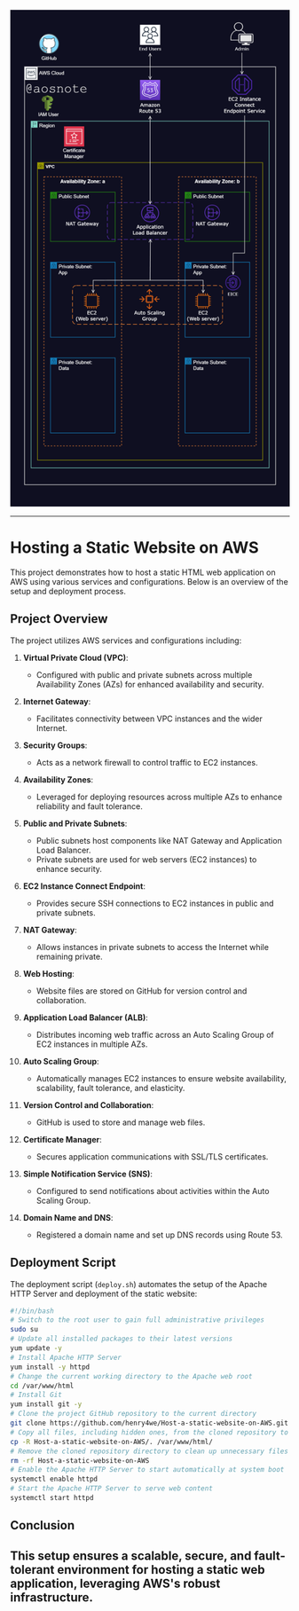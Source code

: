 ![Alt text](/Host-a-Static-Website-on-Aws.png)


---

# Hosting a Static Website on AWS

This project demonstrates how to host a static HTML web application on AWS using various services and configurations. Below is an overview of the setup and deployment process.

## Project Overview

The project utilizes AWS services and configurations including:

1. **Virtual Private Cloud (VPC)**:
   - Configured with public and private subnets across multiple Availability Zones (AZs) for enhanced availability and security.

2. **Internet Gateway**:
   - Facilitates connectivity between VPC instances and the wider Internet.

3. **Security Groups**:
   - Acts as a network firewall to control traffic to EC2 instances.

4. **Availability Zones**:
   - Leveraged for deploying resources across multiple AZs to enhance reliability and fault tolerance.

5. **Public and Private Subnets**:
   - Public subnets host components like NAT Gateway and Application Load Balancer.
   - Private subnets are used for web servers (EC2 instances) to enhance security.

6. **EC2 Instance Connect Endpoint**:
   - Provides secure SSH connections to EC2 instances in public and private subnets.

7. **NAT Gateway**:
   - Allows instances in private subnets to access the Internet while remaining private.

8. **Web Hosting**:
   - Website files are stored on GitHub for version control and collaboration.

9. **Application Load Balancer (ALB)**:
   - Distributes incoming web traffic across an Auto Scaling Group of EC2 instances in multiple AZs.

10. **Auto Scaling Group**:
    - Automatically manages EC2 instances to ensure website availability, scalability, fault tolerance, and elasticity.

11. **Version Control and Collaboration**:
    - GitHub is used to store and manage web files.

12. **Certificate Manager**:
    - Secures application communications with SSL/TLS certificates.

13. **Simple Notification Service (SNS)**:
    - Configured to send notifications about activities within the Auto Scaling Group.

14. **Domain Name and DNS**:
    - Registered a domain name and set up DNS records using Route 53.

## Deployment Script

The deployment script (`deploy.sh`) automates the setup of the Apache HTTP Server and deployment of the static website:

```bash
#!/bin/bash
# Switch to the root user to gain full administrative privileges
sudo su
# Update all installed packages to their latest versions
yum update -y
# Install Apache HTTP Server
yum install -y httpd
# Change the current working directory to the Apache web root
cd /var/www/html
# Install Git
yum install git -y
# Clone the project GitHub repository to the current directory
git clone https://github.com/henry4we/Host-a-static-website-on-AWS.git
# Copy all files, including hidden ones, from the cloned repository to the Apache web root
cp -R Host-a-static-website-on-AWS/. /var/www/html/
# Remove the cloned repository directory to clean up unnecessary files
rm -rf Host-a-static-website-on-AWS
# Enable the Apache HTTP Server to start automatically at system boot
systemctl enable httpd 
# Start the Apache HTTP Server to serve web content
systemctl start httpd
```


## Conclusion
This setup ensures a scalable, secure, and fault-tolerant environment for hosting a static web application, leveraging AWS's robust infrastructure.
---
